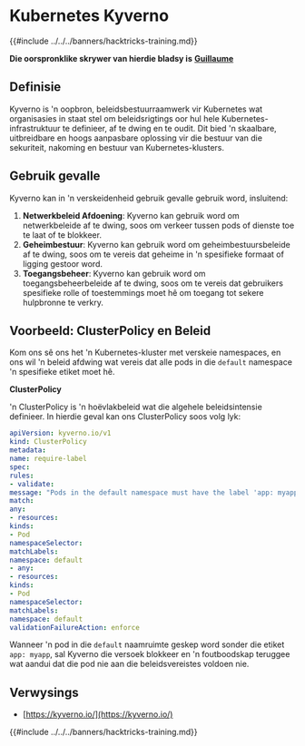 # Kubernetes Kyverno

{{#include ../../../banners/hacktricks-training.md}}

**Die oorspronklike skrywer van hierdie bladsy is** [**Guillaume**](https://www.linkedin.com/in/guillaume-chapela-ab4b9a196)

## Definisie

Kyverno is 'n oopbron, beleidsbestuurraamwerk vir Kubernetes wat organisasies in staat stel om beleidsrigtings oor hul hele Kubernetes-infrastruktuur te definieer, af te dwing en te oudit. Dit bied 'n skaalbare, uitbreidbare en hoogs aanpasbare oplossing vir die bestuur van die sekuriteit, nakoming en bestuur van Kubernetes-klusters.

## Gebruik gevalle

Kyverno kan in 'n verskeidenheid gebruik gevalle gebruik word, insluitend:

1. **Netwerkbeleid Afdoening**: Kyverno kan gebruik word om netwerkbeleide af te dwing, soos om verkeer tussen pods of dienste toe te laat of te blokkeer.
2. **Geheimbestuur**: Kyverno kan gebruik word om geheimbestuursbeleide af te dwing, soos om te vereis dat geheime in 'n spesifieke formaat of ligging gestoor word.
3. **Toegangsbeheer**: Kyverno kan gebruik word om toegangsbeheerbeleide af te dwing, soos om te vereis dat gebruikers spesifieke rolle of toestemmings moet hê om toegang tot sekere hulpbronne te verkry.

## **Voorbeeld: ClusterPolicy en Beleid**

Kom ons sê ons het 'n Kubernetes-kluster met verskeie namespaces, en ons wil 'n beleid afdwing wat vereis dat alle pods in die `default` namespace 'n spesifieke etiket moet hê.

**ClusterPolicy**

'n ClusterPolicy is 'n hoëvlakbeleid wat die algehele beleidsintensie definieer. In hierdie geval kan ons ClusterPolicy soos volg lyk:
```yaml
apiVersion: kyverno.io/v1
kind: ClusterPolicy
metadata:
name: require-label
spec:
rules:
- validate:
message: "Pods in the default namespace must have the label 'app: myapp'"
match:
any:
- resources:
kinds:
- Pod
namespaceSelector:
matchLabels:
namespace: default
- any:
- resources:
kinds:
- Pod
namespaceSelector:
matchLabels:
namespace: default
validationFailureAction: enforce
```
Wanneer 'n pod in die `default` naamruimte geskep word sonder die etiket `app: myapp`, sal Kyverno die versoek blokkeer en 'n foutboodskap teruggee wat aandui dat die pod nie aan die beleidsvereistes voldoen nie.

## Verwysings

* [https://kyverno.io/](https://kyverno.io/)



{{#include ../../../banners/hacktricks-training.md}}
